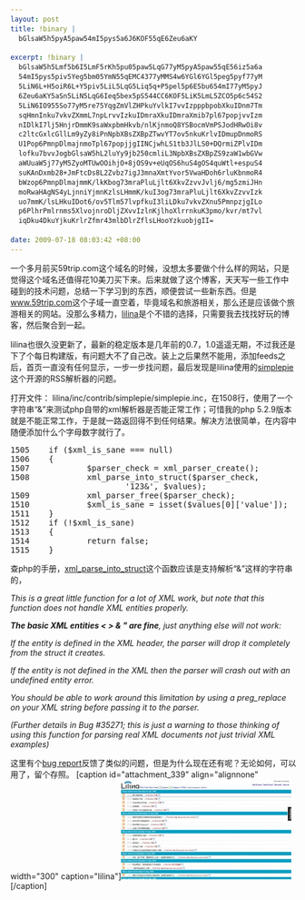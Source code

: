 ```yaml
--- 
layout: post
title: !binary |
  bGlsaW5h5pyA5paw54mI5pys5a6J6KOF55qE6Zeu6aKY

excerpt: !binary |
  bGlsaW5h5Lmf5b6I5LmF5rKh5pu05paw5LqG77yM5pyA5paw55qE56iz5a6a
  54mI5pys5piv5Yeg5bm05YmN55qEMC4377yMMS4w6YGl6YGl5peg5pyf77yM
  5LiN6L+H5oiR6L+Y5piv5LiL5LqG5Liq5q+P5pel5p6E5bu654mI77yM5pyJ
  6Zeu6aKY5aSn5LiN5LqG6Ieq5bex5pS544CC6KOF5LiK5LmL5ZCO5p6c54S2
  5LiN6IO955So77yM5re75YqgZmVlZHPkuYvlkI7vvIzpppbpobXkuIDnm7Tm
  sqHmnInku7vkvZXmmL7npLrvvIzkuIDmraXkuIDmraXmib7pl67popjvvIzm
  nIDlkI7lj5HnjrDmmK9saWxpbmHkvb/nlKjnmoQ8YSBocmVmPSJodHRwOi8v
  c2ltcGxlcGllLm9yZy8iPnNpbXBsZXBpZTwvYT7ov5nkuKrlvIDmupDnmoRS
  U1Pop6PmnpDlmajnmoTpl67popjjgIINCjwhLS1tb3JlLS0+DQrmiZPlvIDm
  lofku7bvvJogbGlsaW5hL2luYy9jb250cmliL3NpbXBsZXBpZS9zaW1wbGVw
  aWUuaW5j77yM5ZyoMTUwOOihjO+8jOS9v+eUqOS6huS4gOS4quWtl+espuS4
  suKAnDxmb28+JmFtcDs8L2Zvbz7igJ3mnaXmtYvor5VwaHDoh6rluKbnmoR4
  bWzop6PmnpDlmajmmK/lkKbog73mraPluLjlt6XkvZzvvJvlj6/mg5zmiJHn
  moRwaHAgNS4yLjnniYjmnKzlsLHmmK/kuI3og73mraPluLjlt6XkvZzvvIzk
  uo7mmK/lsLHkuIDot6/ov5Tlm57lvpfkuI3liLDku7vkvZXnu5PmnpzjgILo
  p6PlhrPmlrnms5XlvojnroDljZXvvIzlnKjlhoXlrrnkuK3pmo/kvr/mt7vl
  iqDku4DkuYjkuKrlrZfmr43mlbDlrZflsLHooYzkuobjgII=

date: 2009-07-18 08:03:42 +08:00
---
```

一个多月前买59trip.com这个域名的时候，没想太多要做个什么样的网站，只是觉得这个域名还值得花10美刀买下来。后来就做了这个博客，天天写一些工作中碰到的技术问题，总结一下学习到的东西，顺便尝试一些新东西。但是<a href="http://www.59trip.com">www.59trip.com</a>这个子域一直空着，毕竟域名和旅游相关，那么还是应该做个旅游相关的网站。没那么多精力，<a href="http://getlilina.org/">lilina</a>是个不错的选择，只需要我去找找好玩的博客，然后聚合到一起。

lilina也很久没更新了，最新的稳定版本是几年前的0.7，1.0遥遥无期，不过我还是下了个每日构建版，有问题大不了自己改。装上之后果然不能用，添加feeds之后，首页一直没有任何显示，一步一步找问题，最后发现是lilina使用的<a href="http://simplepie.org/">simplepie</a>这个开源的RSS解析器的问题。
<!--more-->
打开文件： lilina/inc/contrib/simplepie/simplepie.inc，在1508行，使用了一个字符串“<foo>&</foo>”来测试php自带的xml解析器是否能正常工作；可惜我的php 5.2.9版本就是不能正常工作，于是就一路返回得不到任何结果。解决方法很简单，在内容中随便添加什么个字母数字就行了。
<!--more-->
<pre class=php name=code>1505    if ($xml_is_sane === null)
1506    {
1507            $parser_check = xml_parser_create();
1508            xml_parse_into_struct($parser_check, 
                        '<foo>123&</foo>', $values);
1509            xml_parser_free($parser_check);
1510            $xml_is_sane = isset($values[0]['value']);
1511    }
1512    if (!$xml_is_sane)
1513    {
1514            return false;
1515    }</pre>

查php的手册，<a href="http://cn2.php.net/manual/en/function.xml-parse-into-struct.php">xml_parse_into_struct</a>这个函数应该是支持解析“&”这样的字符串的，

<em>This is a great little function for a lot of XML work, but note that this function does not handle XML entities properly.

<strong>The basic XML entities < > & " are fine</strong>, just anything else will not work:

If the entity is defined in the XML header, the parser will drop it completely from the struct it creates.

If the entity is not defined in the XML then the parser will crash out with an undefined entity error.

You should be able to work around this limitation by using a preg_replace on your XML string before passing it to the parser.

(Further details in Bug #35271; this is just a warning to those thinking of using this function for parsing real XML documents not just trivial XML examples)</em>

这里有个<a href="http://bugs.php.net/bug.php?id=31139&edit=1">bug report</a>反馈了类似的问题，但是为什么现在还有呢？无论如何，可以用了，留个存照。
[caption id="attachment_339" align="alignnone" width="300" caption="lilina"]<a href="/assets/uploads/2009/07/lilina.jpg"><img src="/assets/uploads/2009/07/lilina-300x175.jpg" alt="lilina" title="lilina" width="300" height="175" class="size-medium wp-image-339" /></a>[/caption]
